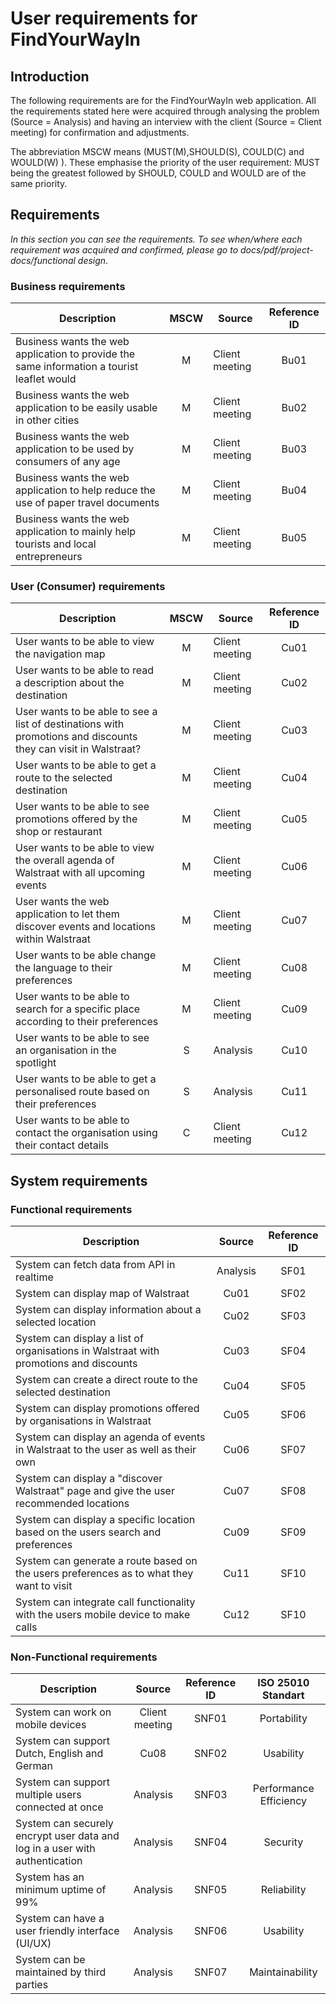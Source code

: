 # User requirements for FindYourWayIn

## Introduction

The following requirements are for the FindYourWayIn web application.
All the requirements stated here were acquired through analysing the problem (Source = Analysis) and having an interview with the client (Source = Client meeting) for confirmation and adjustments.

The abbreviation MSCW means (MUST(M),SHOULD(S), COULD(C) and WOULD(W) ). 
These emphasise the priority of the user requirement: MUST being the greatest followed by SHOULD, COULD and WOULD are of the same priority.

## Requirements 
_In this section you can see the requirements. To see when/where each requirement was acquired and confirmed, please go to docs/pdf/project-docs/functional design_.
### Business requirements

| Description                                                                                  | MSCW | Source         | Reference ID |
|----------------------------------------------------------------------------------------------|:----:|----------------|:------------:|
| Business wants the web application to provide the same information a tourist leaflet would   |  M   | Client meeting |     Bu01     |
| Business wants the web application to be easily usable in other cities                       |  M   | Client meeting |     Bu02     |
| Business wants the web application to be used by consumers of any age                        |  M   | Client meeting |     Bu03     |
| Business wants the web application to help reduce the use of paper travel documents          |  M   | Client meeting |     Bu04     |
| Business wants the web application to mainly help tourists and local entrepreneurs           |  M   | Client meeting |     Bu05     |

### User (Consumer) requirements

| Description                                                                                                   | MSCW | Source         | Reference ID |
|---------------------------------------------------------------------------------------------------------------|:----:|----------------|:------------:|
| User wants to be able to view the navigation map                                                              |  M   | Client meeting |     Cu01     |
| User wants to be able to read a description about the destination                                             |  M   | Client meeting |     Cu02     |
| User wants to be able to see a list of destinations with promotions and discounts they can visit in Walstraat?|  M   | Client meeting |     Cu03     |
| User wants to be able to get a route to the selected destination                                              |  M   | Client meeting |     Cu04     |
| User wants to be able to see promotions offered by the shop or restaurant                                     |  M   | Client meeting |     Cu05     |
| User wants to be able to view the overall agenda of Walstraat with all upcoming events                        |  M   | Client meeting |     Cu06     |
| User wants the web application to let them discover events and locations within Walstraat                     |  M   | Client meeting |     Cu07     |
| User wants to be able change the language to their preferences                                                |  M   | Client meeting |     Cu08     |
| User wants to be able to search for a specific place according to their preferences                           |  M   | Client meeting |     Cu09     |
| User wants to be able to see an organisation in the spotlight                                                 |  S   | Analysis       |     Cu10     |
| User wants to be able to get a personalised route based on their preferences                                  |  S   | Analysis       |     Cu11     |
| User wants to be able to contact the organisation using their contact details                                 |  C   | Client meeting |     Cu12     |
## System requirements

### Functional requirements

| Description                                                                              |  Source  | Reference ID |
|------------------------------------------------------------------------------------------|:--------:|:------------:|
| System can fetch data from API in realtime                                               | Analysis |     SF01     |
| System can display map of Walstraat                                                      |   Cu01   |     SF02     |
| System can display information about a selected location                                 |   Cu02   |     SF03     |
| System can display a list of organisations in Walstraat with promotions and discounts    |   Cu03   |     SF04     |
| System can create a direct route to the selected destination                             |   Cu04   |     SF05     |
| System can display promotions offered by organisations in Walstraat                      |   Cu05   |     SF06     |
| System can display an agenda of events in Walstraat to the user as well as their own     |   Cu06   |     SF07     |
| System can display a "discover Walstraat" page and give the user recommended locations   |   Cu07   |     SF08     |
| System can display a specific location based on the users search and preferences         |   Cu09   |     SF09     |
| System can generate a route based on the users preferences as to what they want to visit |   Cu11   |     SF10     |
| System can integrate call functionality with the users mobile device to make calls       |   Cu12   |     SF10     |

### Non-Functional requirements

| Description                                                                            |     Source     | Reference ID |   ISO 25010  Standart |
|----------------------------------------------------------------------------------------|:--------------:|:------------:|:---------------------:|
| System can work on mobile devices                                                      | Client meeting |    SNF01     |  Portability          |
| System can support Dutch, English and German                                           |      Cu08      |    SNF02     |  Usability            |
| System can support multiple users connected at once                                    |    Analysis    |    SNF03     | Performance Efficiency|
| System can securely encrypt user data and log in a user with authentication            |    Analysis    |    SNF04     |    Security           |
| System has an minimum uptime of 99%                                                    |    Analysis    |    SNF05     |    Reliability        |
| System can have a user friendly interface (UI/UX)                                      |    Analysis    |    SNF06     |    Usability          |
| System can be maintained by third parties                                              |    Analysis    |    SNF07     |    Maintainability    |
